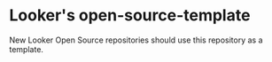 # Looker's open-source-template

New Looker Open Source repositories should use this repository as a template.
